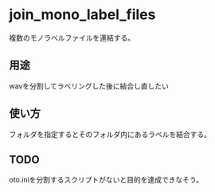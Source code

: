 # join_mono_label_files
複数のモノラベルファイルを連結する。

## 用途
wavを分割してラベリングした後に結合し直したい

## 使い方
フォルダを指定するとそのフォルダ内にあるラベルを結合する。

## TODO
oto.iniを分割するスクリプトがないと目的を達成できなそう。
